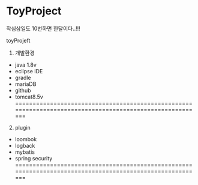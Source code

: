 # ToyProject
작심삼일도 10번하면 한달이다..!!!


toyProjeft 

1. 개발환경 
 - java 1.8v
 - eclipse IDE
 - gradle
 - mariaDB
 - github
 - tomcat8.5v
=========================================================================================================

2. plugin
 - loombok
 - logback
 - mybatis
 - spring security
=========================================================================================================
